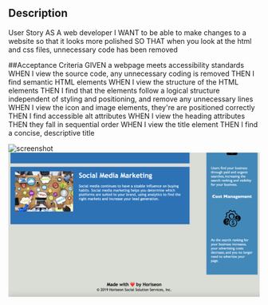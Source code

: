 # <Modifying-Horiseon-Webpage>

## Description
User Story
AS A web developer
I WANT to be able to make changes to a website so that it looks more polished
SO THAT when you look at the html and css files, unnecessary code has been removed

##Acceptance Criteria
GIVEN a webpage meets accessibility standards
WHEN I view the source code, any unnecessary coding is removed
THEN I find semantic HTML elements
WHEN I view the structure of the HTML elements
THEN I find that the elements follow a logical structure independent of styling and positioning, and remove any unnecessary lines
WHEN I view the icon and image elements, they're are positioned correctly
THEN I find accessible alt attributes
WHEN I view the heading attributes
THEN they fall in sequential order
WHEN I view the title element
THEN I find a concise, descriptive title

![screenshot](assets/images/Screen%20Shot%202022-11-05%20at%206.08.09%20AM.png)
![screenshot](assets/images/Screen%20Shot%202022-11-05%20at%206.07.19%20AM.png)